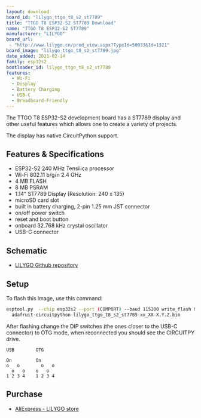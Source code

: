 ```yaml
---
layout: download
board_id: "lilygo_ttgo_t8_s2_st7789"
title: "TTGO T8 ESP32-S2 ST7789 Download"
name: "TTGO T8 ESP32-S2 ST7789"
manufacturer: "LILYGO"
board_url:
 - "http://www.lilygo.cn/prod_view.aspx?TypeId=50033&Id=1321"
board_image: "lilygo_ttgo_t8_s2_st7789.jpg"
date_added: 2021-02-14
family: esp32s2
bootloader_id: lilygo_ttgo_t8_s2_st7789
features:
  - Wi-Fi
  - Display
  - Battery Charging
  - USB-C
  - Breadboard-Friendly
---
```


The TTGO T8 ESP32-S2 development board has a ST7789 display and other useful features which allows one to create a variety of projects.

The display has native CircuitPython support.

## Features & Specifications

* ESP32-S2 240 MHz Tensilica processor
* Wi-Fi 802.11 b/g/n 2.4 GHz
* 4 MB FLASH
* 8 MB PSRAM
* 1.14" ST7789 Display (Resolution: 240 x 135)
* microSD card slot
* built in battery charging, 2-pin 1.25 mm JST connector
* on/off power switch
* reset and boot button
* onboard 32.768 kHz crystal oscillator
* USB-C connector

## Schematic

* [LILYGO Github repository](https://github.com/Xinyuan-LilyGO/LilyGo-T-Display-S2)

## Setup

To flash this image, use this command:

```sh
esptool.py  --chip esp32s2 --port (COMPORT) --baud 115200 write_flash 0x000 \
  adafruit-circuitpython-lilygo_ttgo_t8_s2_st7789-xx_XX-X.Y.Z.bin
```

After flashing change the DIP switches (the ones closer to the USB-C connector) to OTG mode, when reconnected you should see the CIRCUITPY drive.

```text
USB        OTG

On         On
o   o        o   o
  o   o    o   o
1 2 3 4    1 2 3 4
```

## Purchase

* [AliExpress - LILYGO store](https://www.aliexpress.com/item/4001211703708.html)
